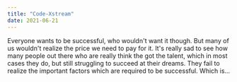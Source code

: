 ```yaml
---
title: "Code-Xstream"
date: 2021-06-21
---
```

Everyone wants to be successful, who wouldn't want it though. But many of us wouldn't realize the price we need to pay for it. 
It's really sad to see how many people out there who are really think the got the talent, which in most cases they do, but still struggling to succeed at their dreams.
They fail to realize the important factors which are required to be successful. Which is...
